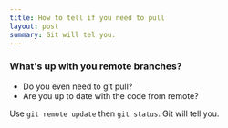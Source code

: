 ```yaml
---
title: How to tell if you need to pull
layout: post
summary: Git will tel you.
---
```

### What's up with you remote branches?

+ Do you even need to git pull?
+ Are you up to date with the code from remote?

Use `git remote update` then `git status`. Git will tell you.

<!-- 2017-03-16- -->

